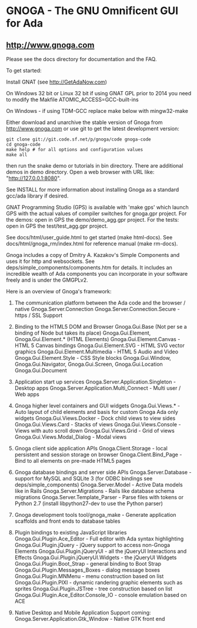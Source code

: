 # GNOGA - The GNU Omnificent GUI for Ada
## http://www.gnoga.com

Please see the docs directory for documentation and the FAQ.

To get started:

Install GNAT (see http://GetAdaNow.com)

On Windows 32 bit or Linux 32 bit if using GNAT GPL prior to 2014 you need to
modify the Makfile ATOMIC_ACCESS=GCC-built-ins

On Windows - if using TDM-GCC replace make below with mingw32-make

Either download and unarchive the stable version of Gnoga from
http://www.gnoga.com or use git to get the latest development version:

```
git clone git://git.code.sf.net/p/gnoga/code gnoga-code
cd gnoga-code
make help # for all options and configuration values
make all
```

then run the snake demo or tutorials in bin directory. There are additional demos in demo directory.
Open a web browser with URL like: "http://127.0.0.1:8080".

See INSTALL for more information about installing Gnoga as a standard gcc/ada
library if desired.

GNAT Programming Studio (GPS) is available with 'make gps' which launch GPS with the
actual values of compiler switches for gnoga.gpr project.
For the demos: open in GPS the demo/demo_agg.gpr project.
For the tests: open in GPS the test/test_agg.gpr project.

See docs/html/user_guide.html to get started (make html-docs).
See docs/html/gnoga_rm/index.html for reference manual (make rm-docs).

Gnoga includes a copy of Dmitry A. Kazakov's Simple Components and uses it for http and websockets.
See deps/simple_components/components.htm for details.
It includes an incredible wealth of Ada components you can incorporate in your software freely and
is under the GMGPLv2.

Here is an overview of Gnoga's framework:

1. The communication platform between the Ada code and the browser / native
      Gnoga.Server.Connection
      Gnoga.Server.Connection.Secure - https / SSL Support

2. Binding to the HTML5 DOM and Browser
      Gnoga.Gui.Base (Not per se a binding of Node but takes its place)
      Gnoga.Gui.Element, Gnoga.Gui.Element.* (HTML Elements)
      Gnoga.Gui.Element.Canvas - HTML 5 Canvas bindings
      Gnoga.Gui.Element.SVG - HTML SVG vector graphics
      Gnoga.Gui.Element.Multimedia - HTML 5 Audio and Video
      Gnoga.Gui.Element.Style - CSS Style blocks
      Gnoga.Gui.Window, Gnoga.Gui.Navigator, Gnoga.Gui.Screen,
      Gnoga.Gui.Location
      Gnoga.Gui.Document

3. Application start up services
      Gnoga.Server.Application.Singleton - Desktop apps
      Gnoga.Server.Application.Multi_Connect - Multi user / Web apps

4. Gnoga higher level containers and GUI widgets
      Gnoga.Gui.Views.* - Auto layout of child elements and basis for
                          custom Gnoga Ada only widgets
      Gnoga.Gui.Views.Docker - Dock child views to view sides
      Gnoga.Gui.Views.Card - Stacks of views
      Gnoga.Gui.Views.Console - Views with auto scroll down
      Gnoga.Gui.Views.Grid - Grid of views
      Gnoga.Gui.Views.Modal_Dialog - Modal views

5. Gnoga client side application APIs
      Gnoga.Client.Storage - local persistent and session storage on browser
      Gnoga.Client.Bind_Page - Bind to all elements on pre-made HTML5 pages

6. Gnoga database bindings and server side APIs
      Gnoga.Server.Database - support for MySQL and SQLite 3
	(for ODBC bindings see deps/simple_components)
      Gnoga.Server.Model - Active Data models like in Rails
      Gnoga.Server.Migrations - Rails like database schema migrations
      Gnoga.Server.Template_Parser - Parse files with tokens or Python 2.7
           (install libpython27-dev to use the Python parser)

7. Gnoga development tools
      tool/gnoga_make - Generate application scaffolds
                        and front ends to database tables

8. Plugin bindings to existing JavaScript libraries
      Gnoga.Gui.Plugin.Ace_Editor - Full editor with Ada syntax highlighting
      Gnoga.Gui.Plugin.jQuery - jQuery support to access non-Gnoga Elements
      Gnoga.Gui.Plugin.jQueryUI - all the jQueryUI Interactions and Effects
      Gnoga.Gui.Plugin.jQueryUI.Widgets - the jQueryUI Widgets
      Gnoga.Gui.Plugin.Boot_Strap - general binding to Boot Strap
      Gnoga.Gui.Plugin.Messages_Boxes - dialog message boxes
      Gnoga.Gui.Plugin.MNMenu - menu construction based on list
      Gnoga.Gui.Plugin.PIXI - dynamic randering graphic elements such as sprites
      Gnoga.Gui.Plugin.JSTree - tree construction based on list
      Gnoga.Gui.Plugin.Ace_Editor.Console_IO - console emulation based on ACE

9. Native Desktop and Mobile Application Support coming:
      Gnoga.Server.Application.Gtk_Window - Native GTK front end
